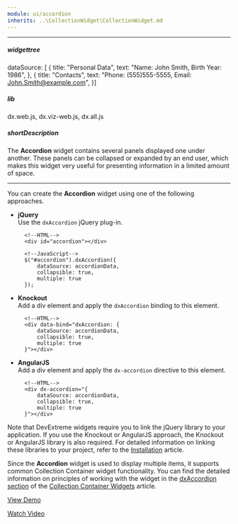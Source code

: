 ```yaml
---
module: ui/accordion
inherits: ..\CollectionWidget\CollectionWidget.md
---
```

---
##### widgettree
dataSource: [
{
    title: "Personal Data",
    text: "Name: John Smith, Birth Year: 1986",
},
{
    title: "Contacts",
    text: "Phone: (555)555-5555, Email: John.Smith@example.com",
}]

##### lib
dx.web.js, dx.viz-web.js, dx.all.js

##### shortDescription
The **Accordion** widget contains several panels displayed one under another. These panels can be collapsed or expanded by an end user, which makes this widget very useful for presenting information in a limited amount of space.

---
You can create the **Accordion** widget using one of the following approaches.

- **jQuery**  
 Use the `dxAccordion` jQuery plug-in.

        <!--HTML-->
        <div id="accordion"></div>

    <!---->

        <!--JavaScript-->
        $("#accordion").dxAccordion({
            dataSource: accordionData,
            collapsible: true,
            multiple: true
        });

- **Knockout**  
 Add a div element and apply the `dxAccordion` binding to this element.

        <!--HTML-->
        <div data-bind="dxAccordion: {
            dataSource: accordionData,
            collapsible: true,
            multiple: true
        }"></div>

- **AngularJS**  
 Add a div element and apply the `dx-accordion` directive to this element.

        <!--HTML-->
        <div dx-accordion="{
            dataSource: accordionData,
            collapsible: true,
            multiple: true
        }"></div>

Note that DevExtreme widgets require you to link the jQuery library to your application. If you use the Knockout or AngularJS approach, the Knockout or AngularJS library is also required. For detailed information on linking these libraries to your project, refer to the [Installation](/concepts/10%20UI%20Widgets/0%20Basics/01%20Installation '/Documentation/Guide/UI_Widgets/Basics/Installation/') article.

Since the **Accordion** widget is used to display multiple items, it supports common Collection Container widget functionality. You can find the detailed information on principles of working with the widget in the [dxAccordion section](/concepts/10%20UI%20Widgets/10%20UI%20Widget%20Categories/10%20Collection%20Container%20Widgets/1%20List%20of%20Collection%20Container%20Widgets/dxAccordion.md '/Documentation/Guide/UI_Widgets/UI_Widget_Categories/Collection_Container_Widgets/#List_of_Collection_Container_Widgets/dxAccordion') of the [Collection Container Widgets](/concepts/10%20UI%20Widgets/10%20UI%20Widget%20Categories/10%20Collection%20Container%20Widgets '/Documentation/Guide/UI_Widgets/UI_Widget_Categories/Collection_Container_Widgets/') article.

<a href="http://js.devexpress.com/Demos/WidgetsGallery/#demo/navigationaccordionaccordionaccordion/" class="button orange small fix-width-155" style="margin-right: 20px;" target="_blank">View Demo</a>

<a href="http://www.youtube.com/watch?v=Dd0Nb6AU4B8&list=PL8h4jt35t1wjGvgflbHEH_e3b23AA30-z&index=45" class="button orange small fix-width-155" style="margin-right: 20px;" target="_blank">Watch Video</a>